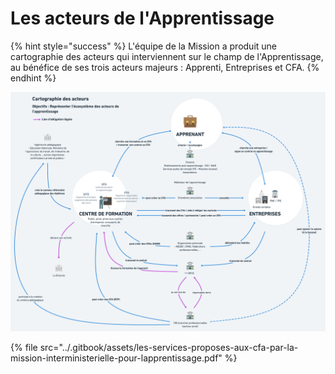 # Les acteurs de l'Apprentissage

{% hint style="success" %}
L'équipe de la Mission a produit une cartographie des acteurs qui interviennent sur le champ de l'Apprentissage, au bénéfice de ses trois acteurs majeurs : Apprenti, Entreprises et CFA.
{% endhint %}

![Cartographie des acteurs de l&apos;Apprentissage](../.gitbook/assets/cartographie-des-acteurs-de-lapprentissage-2x.png)

{% file src="../.gitbook/assets/les-services-proposes-aux-cfa-par-la-mission-interministerielle-pour-lapprentissage.pdf" %}

